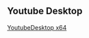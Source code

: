 ## Youtube Desktop


[YoutubeDesktop x64](https://drive.google.com/file/d/1NNVlmXghl2n026J3GsIkDwKtvIDejVWp/view?usp=sharing)
